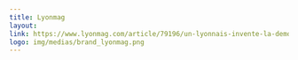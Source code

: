 ```yaml
---
title: Lyonmag
layout: 
link: https://www.lyonmag.com/article/79196/un-lyonnais-invente-la-democratie-2-0
logo: img/medias/brand_lyonmag.png
---
```


